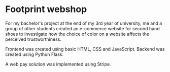 # Footprint webshop

For my bachelor's project at the end of my 3rd year of university, me and a group of other students created an e-commerce website for second hand shoes to investigate how the choice of color on a website affects the perceived trustworthiness.

Frontend was created using basic HTML, CSS and JavaScript.
Backend was created using Python Flask.

A web pay solution was implemented using Stripe.
